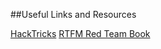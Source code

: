 ##Useful Links and Resources

[HackTricks](https://book.hacktricks.xyz)
[RTFM Red Team Book](https://doc.lagout.org/rtfm-red-team-field-manual.pdf)
